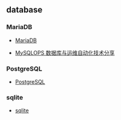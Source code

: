 ## database


### MariaDB

* [MariaDB](https://mariadb.org/)

* [MySQLOPS 数据库与运维自动化技术分享](http://www.mysqlops.com/)


### PostgreSQL

* [PostgreSQL](http://www.postgresql.org/)

### sqlite

* [sqlite](http://www.sqlite.org/)

